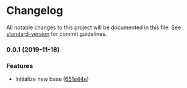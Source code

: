 # Changelog

All notable changes to this project will be documented in this file. See [standard-version](https://github.com/conventional-changelog/standard-version) for commit guidelines.

### 0.0.1 (2019-11-18)


### Features

* Initialize new base ([651e44e](https://github.com/jazztong/csla/commit/651e44ecc90ed3b8195b8300cf053667885c8bb7))
